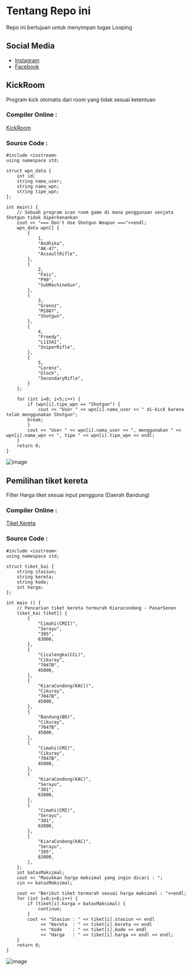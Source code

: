 # Tentang Repo ini
Repo ini bertujuan untuk menyimpan tugas Looping

## Social Media
* [Instagram](https://www.instagram.com/fai.kryz/)
* [Facebook](https://www.facebook.com/FaikarMochT)

## KickRoom
Program kick otomatis dari room yang tidak sesuai ketentuan
### Compiler Online :
[KickRoom](https://onlinegdb.com/sOV5BFAp9A)

### Source Code : 
```
#include <iostream>
using namespace std;

struct wpn_data {
    int id;
    string nama_user;
    string nama_wpn;
    string tipe_wpn;
};

int main() {
	// Sebuah program scan room game di mana penggunaan senjata Shotgun tidak diperkenankan
	cout << "=== Don't Use Shotgun Weapon ==="<<endl;
    wpn_data wpn[] {
        {
            1,
            "Andhika",
            "AK-47",
            "AssaultRifle",
        },
        {
            2,
            "Faiz",
            "P90",
            "SubMachineGun",
        },
        {
            3,
            "Grennz",
            "M1887",
            "Shotgun",
        },
        {
            4,
            "Freedy",
            "L115A1",
            "SniperRifle",
        },
        {
            5,
            "Lorenz",
            "Glock",
            "SecondaryRifle",
        }
    };
    
    for (int i=0; i<5;i++) {
        if (wpn[i].tipe_wpn == "Shotgun") {
            cout << "User " << wpn[i].nama_user << " di-kick karena telah menggunakan Shotgun";
	    break;
        }
        cout << "User " << wpn[i].nama_user << ", menggunakan " << wpn[i].nama_wpn << ", tipe " << wpn[i].tipe_wpn << endl;
    }
    return 0;
}
```
![image](https://user-images.githubusercontent.com/105912788/169553896-6814b208-87ee-49cb-ad21-ad65fe7ae38a.png)

## Pemilihan tiket kereta
Filter Harga tiket sesuai input pengguna (Daerah Bandung)

### Compiler Online :
[Tiket Kereta](https://onlinegdb.com/aVCwmVQ_lP)

### Source Code : 
```
#include <iostream>
using namespace std;

struct tiket_kai {
	string stasiun;
	string kereta;
	string kode;
	int harga;
};

int main () {
	// Pencarian tiket kereta termurah Kiaracondong - PasarSenen
	tiket_kai tiket[] {
		{
			"Cimahi(CMII)",
			"Serayu",
			"305",
			63000,
		},
		{
			"Cicalengka(CCL)",
			"Cikuray",
			"7047B",
			45000,
		},
		{
			"KiaraCondong(KAC))",
			"Cikuray",
			"7047B",
			45000,
		},
		{
			"Bandung(BD)",
			"Cikuray",
			"7047B",
			45000,
		},
		{
			"Cimahi(CMI)",
			"Cikuray",
			"7047B",
			45000,
		},
		{
			"KiaraCondong(KAC)",
			"Serayu",
			"301",
			63000,
		},
		{
			"Cimahi(CMI)",
			"Serayu",
			"301",
			63000,
		},
		{
			"KiaraCondong(KAC)",
			"Serayu",
			"305",
			63000,
		},
	};
	int batasMaksimal;
	cout << "Masukkan harga maksimal yang ingin dicari : ";
	cin >> batasMaksimal;
	
	cout << "Berikut tiket termurah sesuai harga maksimal : "<<endl;
	for (int i=0;i<8;i++) {
		if (tiket[i].harga > batasMaksimal) {
			continue;
		}
		cout << "Stasiun : " << tiket[i].stasiun << endl
			 << "Kereta  : " << tiket[i].kereta << endl
			 << "Kode    : " << tiket[i].kode << endl
			 << "Harga   : " << tiket[i].harga << endl << endl;
	}
	return 0;
}
```
![image](https://user-images.githubusercontent.com/105912788/169557785-790bcc03-27f9-456c-9b47-4b5d15013f7b.png)

